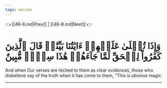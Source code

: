 ```yaml
---
tags: meccan
---
```


👈 [[46-6.md|Prev]] | [[46-8.md|Next]] 👉

# وَإِذَا تُتۡلَىٰ عَلَيۡهِمۡ ءَايَٰتُنَا بَيِّنَٰتٖ قَالَ ٱلَّذِينَ كَفَرُواْ لِلۡحَقِّ لَمَّا جَآءَهُمۡ هَٰذَا سِحۡرٞ مُّبِينٌ

And when Our verses are recited to them as clear evidences, those who disbelieve say of the truth when it has come to them, "This is obvious magic

---

